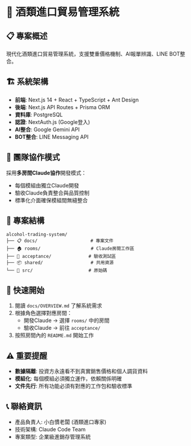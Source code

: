 # 🍶 酒類進口貿易管理系統

## 📋 專案概述
現代化酒類進口貿易管理系統，支援雙重價格機制、AI報單辨識、LINE BOT整合。

## 🏗️ 系統架構
- **前端**: Next.js 14 + React + TypeScript + Ant Design
- **後端**: Next.js API Routes + Prisma ORM
- **資料庫**: PostgreSQL
- **認證**: NextAuth.js (Google登入)
- **AI整合**: Google Gemini API
- **BOT整合**: LINE Messaging API

## 👥 團隊協作模式
採用**多房間Claude協作**開發模式：
- 每個模組由獨立Claude開發
- 驗收Claude負責整合與品質控制
- 標準化介面確保模組間無縫整合

## 📁 專案結構
```
alcohol-trading-system/
├── 📋 docs/                    # 專案文件
├── 🏠 rooms/                   # Claude房間工作區
├── 🧪 acceptance/              # 驗收測試區
├── 📦 shared/                  # 共用資源
└── 🚀 src/                     # 原始碼
```

## 🚀 快速開始
1. 閱讀 `docs/OVERVIEW.md` 了解系統需求
2. 根據角色選擇對應房間：
   - 開發Claude → 選擇 `rooms/` 中的房間
   - 驗收Claude → 前往 `acceptance/`
3. 按照房間內的 `README.md` 開始工作

## ⚠️ 重要提醒
- **數據隔離**: 投資方永遠看不到真實銷售價格和個人調貨資料
- **模組化**: 每個模組必須獨立運作，依賴關係明確
- **文件先行**: 所有功能必須有對應的工作包和驗收標準

## 📞 聯絡資訊
- 產品負責人: 小白慣老闆 (酒類進口專家)
- 技術架構: Claude Code Team
- 專案類型: 企業級進銷存管理系統
